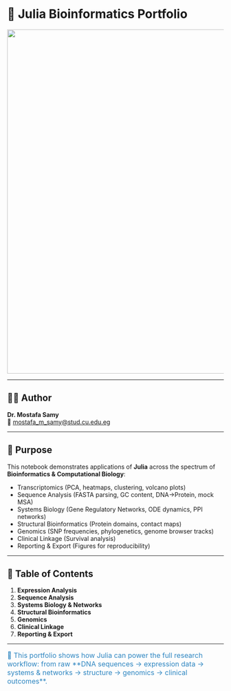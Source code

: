 # 🧬 Julia Bioinformatics Portfolio

<img src="[https://upload.wikimedia.org/wikipedia/commons/8/8d/DNA_Structure%2BKey%2BLabelled.pn_NoBB.png](https://en.wikipedia.org/wiki/DNA#/media/File:Phosphate_backbone.jpg)" width="800"/>

---

## 👨‍🔬 Author  
**Dr. Mostafa Samy**  
📧 mostafa_m_samy@stud.cu.edu.eg  

---

## 🎯 Purpose  
This notebook demonstrates applications of **Julia** across the spectrum of **Bioinformatics & Computational Biology**:

- Transcriptomics (PCA, heatmaps, clustering, volcano plots)  
- Sequence Analysis (FASTA parsing, GC content, DNA→Protein, mock MSA)  
- Systems Biology (Gene Regulatory Networks, ODE dynamics, PPI networks)  
- Structural Bioinformatics (Protein domains, contact maps)  
- Genomics (SNP frequencies, phylogenetics, genome browser tracks)  
- Clinical Linkage (Survival analysis)  
- Reporting & Export (Figures for reproducibility)  

---

## 📖 Table of Contents
1. **Expression Analysis**  
2. **Sequence Analysis**  
3. **Systems Biology & Networks**  
4. **Structural Bioinformatics**  
5. **Genomics**  
6. **Clinical Linkage**  
7. **Reporting & Export**  

---

<p style="font-size:16px; color:#2E86C1;">
🧬 This portfolio shows how Julia can power the full research workflow:  
from raw **DNA sequences → expression data → systems & networks → structure → genomics → clinical outcomes**.
</p>
